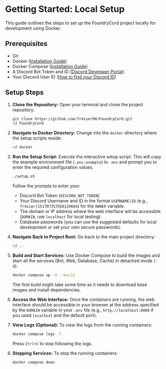 # Getting Started: Local Setup

This guide outlines the steps to set up the FoundryCord project locally for development using Docker.

## Prerequisites

*   Git
*   Docker ([Installation Guide](https://docs.docker.com/engine/install/))
*   Docker Compose ([Installation Guide](https://docs.docker.com/compose/install/))
*   A Discord Bot Token and ID ([Discord Developer Portal](https://discord.com/developers/applications))
*   Your Discord User ID ([How to find your Discord ID](https://support.discord.com/hc/en-us/articles/206346498-Where-can-I-find-my-User-Server-Message-ID))

## Setup Steps

1.  **Clone the Repository:**
    Open your terminal and clone the project repository:
    ```bash
    git clone https://github.com/fr4iser90/FoundryCord.git
    cd FoundryCord
    ```

2.  **Navigate to Docker Directory:**
    Change into the `docker` directory where the setup scripts reside:
    ```bash
    cd docker
    ```

3.  **Run the Setup Script:**
    Execute the interactive setup script. This will copy the example environment file (`.env.example`) to `.env` and prompt you to enter the required configuration values.
    ```bash
    ./setup.sh
    ```
    Follow the prompts to enter your:
    *   Discord Bot Token (`DISCORD_BOT_TOKEN`)
    *   Your Discord Username and ID in the format `USERNAME|ID` (e.g., `fr4iser|151707357926129664`) for the `OWNER` variable.
    *   The domain or IP address where the web interface will be accessible (`DOMAIN`, use `localhost` for local testing).
    *   Database passwords (you can use the suggested defaults for local development or set your own secure passwords).


5.  **Navigate Back to Project Root:**
    Go back to the main project directory:
    ```bash
    cd ..
    ```

6.  **Build and Start Services:**
    Use Docker Compose to build the images and start all the services (Bot, Web, Database, Cache) in detached mode (`-d`):
    ```bash
    docker compose up -d --build
    ```
    The first build might take some time as it needs to download base images and install dependencies.

7.  **Access the Web Interface:**
    Once the containers are running, the web interface should be accessible in your browser at the address specified by the `DOMAIN` variable in your `.env` file (e.g., `http://localhost:8000` if you used `localhost` and the default port).

8.  **View Logs (Optional):**
    To view the logs from the running containers:
    ```bash
    docker compose logs -f
    ```
    Press `Ctrl+C` to stop following the logs.

9.  **Stopping Services:**
    To stop the running containers:
    ```bash
    docker compose down
    ```
